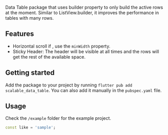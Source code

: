 <!-- 
This README describes the package. If you publish this package to pub.dev,
this README's contents appear on the landing page for your package.

For information about how to write a good package README, see the guide for
[writing package pages](https://dart.dev/guides/libraries/writing-package-pages). 

For general information about developing packages, see the Dart guide for
[creating packages](https://dart.dev/guides/libraries/create-library-packages)
and the Flutter guide for
[developing packages and plugins](https://flutter.dev/developing-packages). 
-->

Data Table package that uses builder property to only build the active rows
at the moment. Similar to ListView.builder, it improves the performance in
tables with many rows.

## Features
- Horizontal scroll if , use the ```minWidth``` property.
- Sticky Header: The header will be visible at all times and the rows will
get the rest of the available space.

## Getting started
Add the package to your project by running ```flutter pub add scalable_data_table```.
You can also add it manually in the ```pubspec.yaml``` file.

## Usage

Check the `/example` folder for the example project.

```dart
const like = 'sample';
```
